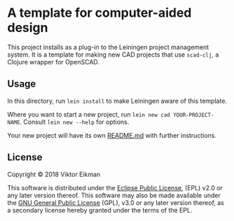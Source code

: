 # A template for computer-aided design

This project installs as a plug-in to the Leiningen project management system.
It is a template for making new CAD projects that use `scad-clj`, a Clojure
wrapper for OpenSCAD.

## Usage

In this directory, run `lein install` to make Leiningen aware of this template.

Where you want to start a new project, run `lein new cad YOUR-PROJECT-NAME`.
Consult `lein new --help` for options.

Your new project will have its own [README.md](resources/new/cad/README.md)
with further instructions.

## License

Copyright © 2018 Viktor Eikman

This software is distributed under the [Eclipse Public License](LICENSE-EPL),
(EPL) v2.0 or any later version thereof. This software may also be made
available under the [GNU General Public License](LICENSE-GPL) (GPL), v3.0 or
any later version thereof, as a secondary license hereby granted under the
terms of the EPL.
